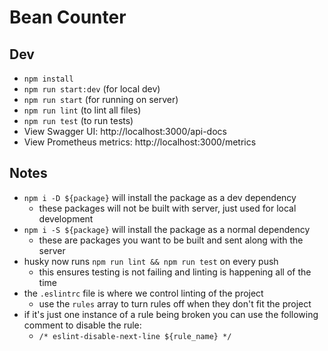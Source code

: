 # Bean Counter

## Dev

- `npm install`
- `npm run start:dev` (for local dev)
- `npm run start` (for running on server)
- `npm run lint` (to lint all files)
- `npm run test` (to run tests)
- View Swagger UI: http://localhost:3000/api-docs
- View Prometheus metrics: http://localhost:3000/metrics


## Notes

- `npm i -D ${package}` will install the package as a dev dependency
  - these packages will not be built with server, just used for local development
- `npm i -S ${package}` will install the package as a normal dependency
  - these are packages you want to be built and sent along with the server
- husky now runs `npm run lint && npm run test` on every push 
  - this ensures testing is not failing and linting is happening all of the time
- the `.eslintrc` file is where we control linting of the project
  - use the `rules` array to turn rules off when they don't fit the project
- if it's just one instance of a rule being broken you can use the following comment to disable the rule:
  - `/* eslint-disable-next-line ${rule_name} */`